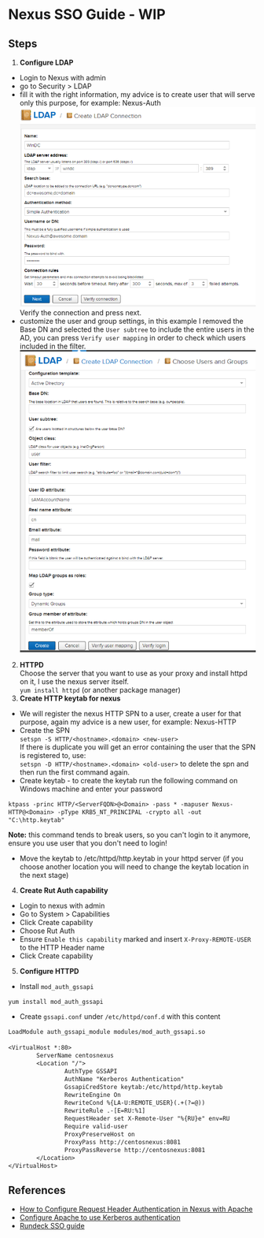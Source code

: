 # Nexus SSO Guide - WIP

## Steps
1. **Configure LDAP**  
- Login to Nexus with admin
- go to Security > LDAP
- fill it with the right information, my advice is to create user that will serve only this purpose, for example: Nexus-Auth  
![Creating LDAP connection](img/ldap.PNG?raw=true "Creating LDAP connection")  
Verify the connection and press next.  
- customize the user and group settings, in this example I removed the Base DN and selected the `User subtree` to include the entire users in the AD, you can press `Verify user mapping` in order to check which users included in the filter.  
![LDAP user and group settings](img/ldap2.png?raw=true "LDAP user and group settings")
2. **HTTPD**  
Choose the server that you want to use as your proxy and install httpd on it, I use the nexus server itself.  
`yum install httpd` (or another package manager)
3. **Create HTTP keytab for nexus**
- We will register the nexus HTTP SPN to a user, create a user for that purpose, again my advice is a new user, for example: Nexus-HTTP
- Create the SPN  
`setspn -S HTTP/<hostname>.<domain> <new-user>`  
If there is duplicate you will get an error containing the user that the SPN is registered to, use:  
`setspn -D HTTP/<hostname>.<domain> <old-user>` to delete the spn and then run the first command again.
- Create keytab - to create the keytab run the following command on Windows machine and enter your password
```
ktpass -princ HTTP/<ServerFQDN>@<Domain> -pass * -mapuser Nexus-HTTP@<Domain> -pType KRB5_NT_PRINCIPAL -crypto all -out "C:\http.keytab"
```
**Note:** this command tends to break users, so you can't login to it anymore, ensure you use user that you don't need to login!
- Move the keytab to /etc/httpd/http.keytab in your httpd server (if you choose another location you will need to change the keytab location in the next stage)
4. **Create Rut Auth capability**
- Login to nexus with admin
- Go to System > Capabilities
- Click Create capability
- Choose Rut Auth
- Ensure `Enable this capability` marked and insert `X-Proxy-REMOTE-USER` to the HTTP Header name
- Click Create capability
5. **Configure HTTPD**  
- Install `mod_auth_gssapi`  
```
yum install mod_auth_gssapi
```
- Create `gssapi.conf` under `/etc/httpd/conf.d` with this content  
```
LoadModule auth_gssapi_module modules/mod_auth_gssapi.so

<VirtualHost *:80>
        ServerName centosnexus
        <Location "/">
                AuthType GSSAPI
                AuthName "Kerberos Authentication"
                GssapiCredStore keytab:/etc/httpd/http.keytab
                RewriteEngine On
                RewriteCond %{LA-U:REMOTE_USER}(.+(?=@))
                RewriteRule .-[E=RU:%1]
                RequestHeader set X-Remote-User "%{RU}e" env=RU
                Require valid-user
                ProxyPreserveHost on
                ProxyPass http://centosnexus:8081
                ProxyPassReverse http://centosnexus:8081
        </Location>
</VirtualHost>

```

  
## References
- [How to Configure Request Header Authentication in Nexus with Apache](https://support.sonatype.com/hc/en-us/articles/214942368-How-to-Configure-Request-Header-Authentication-in-Nexus-with-Apache)
- [Configure Apache to use Kerberos authentication](http://www.microhowto.info/howto/configure_apache_to_use_kerberos_authentication.html)
- [Rundeck SSO guide](https://github.com/genadipost/rundeck-sso-guide)
